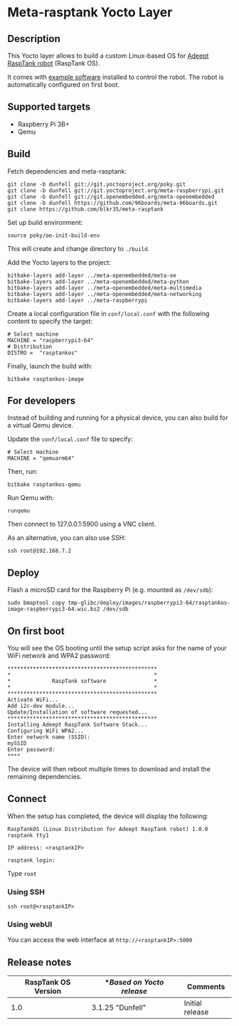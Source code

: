 # Meta-rasptank Yocto Layer

## Description

This Yocto layer allows to build a custom Linux-based OS for [Adeept RaspTank robot](https://www.adeept.com/adeept-rasptank-wifi-wireless-smart-robot-car-kit-for-raspberry-pi-4-3-model-b-b-tank-tracked-robot-with-4-dof-robotic-arm-opencv-target-tracking_p0121.html) (RaspTank OS).

It comes with [example software](https://github.com/blkr35/Adeept_RaspTank) installed to control the robot. The robot is automatically configured on first boot.

## Supported targets
* Raspberry Pi 3B+
* Qemu

## Build

Fetch dependencies and meta-rasptank:
```
git clone -b dunfell git://git.yoctoproject.org/poky.git
git clone -b dunfell git://git.yoctoproject.org/meta-raspberrypi.git
git clone -b dunfell git://git.openembedded.org/meta-openembedded
git clone -b dunfell https://github.com/96boards/meta-96boards.git
git clone https://github.com/blkr35/meta-rasptank
```

Set up build environment:
```
source poky/oe-init-build-env
```
This will create and change directory to `./build`.

Add the Yocto layers to the project:
```
bitbake-layers add-layer ../meta-openembedded/meta-oe
bitbake-layers add-layer ../meta-openembedded/meta-python
bitbake-layers add-layer ../meta-openembedded/meta-multimedia
bitbake-layers add-layer ../meta-openembedded/meta-networking
bitbake-layers add-layer ../meta-raspberrypi
```

Create a local configuration file in `conf/local.conf` with the following content to specify the target:
```
# Select machine
MACHINE = "raspberrypi3-64"
# Distribution
DISTRO =  "rasptankos"
```

Finally, launch the build with:
```
bitbake rasptankos-image
```

## For developers

Instead of building and running for a physical device, you can also build for a virtual Qemu device.

Update the `conf/local.conf` file to specify:
```
# Select machine
MACHINE = "qemuarm64"
```

Then, run:
```
bitbake rasptankos-qemu
```

Run Qemu with:
```
runqemu
```
Then connect to 127.0.0.1:5900 using a VNC client.

As an alternative, you can also use SSH:
```
ssh root@192.168.7.2
```

## Deploy

Flash a microSD card for the Raspberry Pi (e.g. mounted as `/dev/sdb`):
```
sudo bmaptool copy tmp-glibc/deploy/images/raspberrypi3-64/rasptankos-image-raspberrypi3-64.wic.bz2 /dev/sdb
```

## On first boot

You will see the OS booting until the setup script asks for the name of your WiFi network and WPA2 password:
```
***********************************************
*                                             *
*             RaspTank software               *
*                                             *
***********************************************
Activate WiFi...
Add i2c-dev module...
Update/Installation of software requested...
***********************************************
Installing Adeept RaspTank Software Stack...
Configuring WiFi WPA2...
Enter network name (SSID):
mySSID
Enter password:
****
```
The device will then reboot multiple times to download and install the remaining dependencies.

## Connect

When the setup has completed, the device will display the following:
```
RaspTankOS (Linux Distribution for Adeept RaspTank robot) 1.0.0 rasptank tty1

IP address: <rasptankIP>

rasptank login:
```
Type `root`

### Using SSH
```
ssh root@<rasptankIP>
```

### Using webUI
You can access the web interface at `http://<rasptankIP>:5000`

## Release notes

| **RaspTank OS Version** | **Based on Yocto release* | **Comments** |
|-- |-- |-- |
| 1.0 | 3.1.25 "Dunfell" | Initial release |
